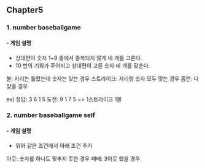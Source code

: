 ## Chapter5

### 1. number baseballgame

#### - 게임 설명

- 상대편이 숫자 1~9 중에서 중복되지 않게 네 개를 고른다.
- 10 번의 기회가 주어지고 상대편이 고른 숫자 네 개를 맞춘다.

볼: 자리는 틀렸는데 숫자는 맞는 경우
스트라이크: 자리랑 숫자 모두 맞는 경우
홈런: 다 맞을 경우

ex)
정답: 3 6 1 5
도전: 9 1 7 5 => 1스트라이크 1볼

### 2. number baseballgame self

#### - 게임 설명

- 위와 같은 조건에서 아래 조건 추가

아웃: 숫자를 하나도 맞추지 못한 경우
패배: 3아웃 했을 경우
